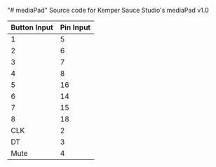 "# mediaPad" 
Source code for Kemper Sauce Studio's mediaPad v1.0


Button Input | Pin Input
------------ | -------------
1 | 5
2 | 6
3 | 7
4 | 8
5 | 16
6 | 14
7 | 15
8 | 18
CLK | 2
DT | 3
Mute | 4
